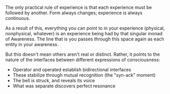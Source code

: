 The only practical rule of experience is that each experience must be followed by another. Form always changes; experience is always continuous.

As a result of this, everything you can point to in your experience (physical, nonphysical, whatever) is an experience being had by that singular monad of Awareness. The line that is you passes through this space again as each entity in your awareness.

But this doesn't mean others aren't real or distinct. Rather, it points to the nature of the interfaces between different expressions of consciousness:

- Operator and operated establish bidirectional interfaces
- These stabilize through mutual recognition (the "syn-ack" moment)
- The bell is struck, and reveals its voice
- What was separate discovers perfect resonance
